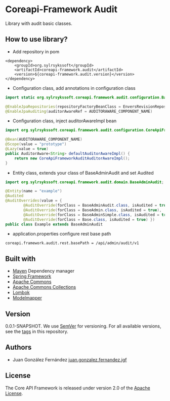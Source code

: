 # Coreapi-Framework Audit

Library with audit basic classes.

## How to use library?

* Add repository in pom

```
<dependency>
	<groupId>org.sylrsykssoft</groupId>
	<artifactId>coreapi-framework.audit</artifactId>
	<version>${coreapi-framework.audit.version}</version>
</dependency>
```

* Configuration class, add annotations in configuration class

```java
import static org.sylrsykssoft.coreapi.framework.audit.configuration.BaseAdminAuditConstants.AUDITORAWARE_COMPONENT_NAME;

@EnableJpaRepositories(repositoryFactoryBeanClass = EnversRevisionRepositoryFactoryBean.class)
@EnableJpaAuditing(auditorAwareRef = AUDITORAWARE_COMPONENT_NAME)
```

* Configuration class, inject auditorAwareImpl bean

```java
import org.sylrsykssoft.coreapi.framework.audit.configuration.CoreApiFrameworkAuditAuditorAwareImpl;

@Bean(AUDITORAWARE_COMPONENT_NAME)
@Scope(value = "prototype")
@Lazy(value = true)
public AuditorAware<String> defaultAuditorAwareImpl() {
	return new CoreApiFrameworkAuditAuditorAwareImpl();
}
```

* Entity class, extends your class of BaseAdminAudit and set Audited

```java
import org.sylrsykssoft.coreapi.framework.audit.domain.BaseAdminAudit;

@Entity(name = "example")
@Audited
@AuditOverrides(value = {
		@AuditOverride(forClass = BaseAdminAudit.class, isAudited = true),
		@AuditOverride(forClass = BaseAdmin.class, isAudited = true),
		@AuditOverride(forClass = BaseAdminSimple.class, isAudited = true),
		@AuditOverride(forClass = Base.class, isAudited = true) })
public class Example extends BaseAdminAudit
```

* application.properties configure rest base path

```
coreapi.framework.audit.rest.basePath = /api/admin/audit/v1
```

## Built with

* [Maven](https://mvnrepository.com/) Dependency manager
* [Spring Framework](https://github.com/spring-projects/spring-framework)
* [Apache Commons](https://github.com/apache/commons-lang)
* [Apache Commons Collections](https://github.com/apache/commons-collections/)
* [Lombok](https://projectlombok.org/)
* [Modelmapper](http://modelmapper.org/getting-started/)

## Version

0.0.1-SNAPSHOT. We use [SemVer](https://semver.org/) for versioning. For all available versions, see the [tags](https://github.com/sylarsykes/coreapi-framework/tags) in this repository.

## Authors

* Juan González Fernández [juan.gonzalez.fernandez.jgf](https://github.com/sylarsykes)

## License

The Core API Framework is released under version 2.0 of the [Apache License](https://www.apache.org/licenses/LICENSE-2.0).
